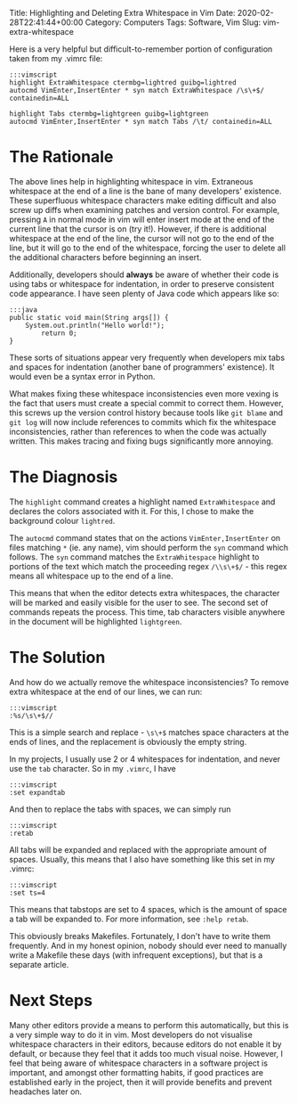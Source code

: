 Title: Highlighting and Deleting Extra Whitespace in Vim
Date: 2020-02-28T22:41:44+00:00
Category: Computers
Tags: Software, Vim
Slug: vim-extra-whitespace

Here is a very helpful but difficult-to-remember portion of configuration
taken from my .vimrc file:

    :::vimscript
    highlight ExtraWhitespace ctermbg=lightred guibg=lightred
    autocmd VimEnter,InsertEnter * syn match ExtraWhitespace /\s\+$/ containedin=ALL

    highlight Tabs ctermbg=lightgreen guibg=lightgreen
    autocmd VimEnter,InsertEnter * syn match Tabs /\t/ containedin=ALL

# The Rationale

The above lines help in highlighting whitespace in vim. Extraneous whitespace
at the end of a line is the bane of many developers' existence. These
superfluous whitespace characters make editing difficult and also screw up
diffs when examining patches and version control. For example, pressing `A` in
normal mode in vim will enter insert mode at the end of the current line that
the cursor is on (try it!). However, if there is additional whitespace at the
end of the line, the cursor will not go to the end of the line, but it will go
to the end of the whitespace, forcing the user to delete all the additional
characters before beginning an insert.

Additionally, developers should **always** be aware of whether their code is
using tabs or whitespace for indentation, in order to preserve consistent code
appearance. I have seen plenty of Java code which appears like so:

    :::java
    public static void main(String args[]) {
        System.out.println("Hello world!");
            return 0;
    }

These sorts of situations appear very frequently when developers mix tabs and
spaces for indentation (another bane of programmers' existence). It would even
be a syntax error in Python.

What makes fixing these whitespace inconsistencies even more vexing is the
fact that users must create a special commit to correct them. However, this
screws up the version control history because tools like `git blame` and `git
log` will now include references to commits which fix the whitespace
inconsistencies, rather than references to when the code was actually written.
This makes tracing and fixing bugs significantly more annoying.

# The Diagnosis

The `highlight` command creates a highlight named `ExtraWhitespace` and declares
the colors associated with it. For this, I chose to make the background colour
`lightred`.

The `autocmd` command states that on the actions `VimEnter,InsertEnter` on
files matching `*` (ie. any name), vim should perform the `syn` command which follows. The `syn` command matches the `ExtraWhitespace` highlight to portions of the text which match the proceeding regex `/\\s\+$/` - this regex means all whitespace up to the end of a line.

This means that when the editor detects extra whitespaces, the character will be marked and easily visible for the user to see. The second set of commands repeats the process. This time, tab characters visible anywhere in the document will be highlighted `lightgreen`.

# The Solution

And how do we actually remove the whitespace inconsistencies? To remove extra
whitespace at the end of our lines, we can run:

    :::vimscript
    :%s/\s\+$//

This is a simple search and replace - `\s\+$` matches space characters at the
ends of lines, and the replacement is obviously the empty string.

In my projects, I usually use 2 or 4 whitespaces for indentation, and never
use the `tab` character. So in my `.vimrc`, I have

    :::vimscript
    :set expandtab

And then to replace the tabs with spaces, we can simply run

    :::vimscript
    :retab

All tabs will be expanded and replaced with the appropriate amount of spaces.
Usually, this means that I also have something like this set in my .vimrc:

    :::vimscript
    :set ts=4

This means that tabstops are set to 4 spaces, which is the amount of space a
tab will be expanded to. For more information, see `:help retab`.

This obviously breaks Makefiles. Fortunately, I don't have to write them
frequently. And in my honest opinion, nobody should ever need to manually
write a Makefile these days (with infrequent exceptions), but that is a
separate article.

# Next Steps

Many other editors provide a means to perform this automatically, but this is
a very simple way to do it in vim. Most developers do not visualise whitespace
characters in their editors, because editors do not enable it by default, or
because they feel that it adds too much visual noise. However, I feel that
being aware of whitespace characters in a software project is important, and
amongst other formatting habits, if good practices are established early in
the project, then it will provide benefits and prevent headaches later on.
